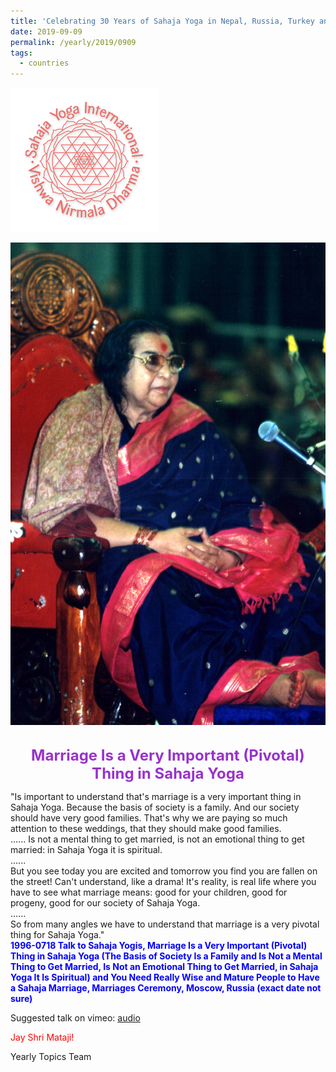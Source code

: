 ```yaml
---
title: 'Celebrating 30 Years of Sahaja Yoga in Nepal, Russia, Turkey and Ukraine, Post 17'
date: 2019-09-09
permalink: /yearly/2019/0909
tags:
  - countries
---
```


![PICTURE 9](/images/image9.png)

<div style="text-align: center"><img src="/images/image45.png" /></div>

<br>
<p style="color:DarkOrchid; text-align:center">
<font size="+2"><b>Marriage Is a Very Important (Pivotal) Thing in Sahaja Yoga</b><br></font>
</p>

<p>
"Is important to understand that's marriage is a very important thing in Sahaja Yoga. Because the basis of society is a family. And our society should have very good families. That's why we are paying so much attention to these weddings, that they should make good families.<br>
......
Is not a mental thing to get married, is not an emotional thing to get married: in Sahaja Yoga it is spiritual. <br>
......<br>
But you see today you are excited and tomorrow you find you are fallen on the street! Can't understand, like a drama! It's reality, is real life where you have to see what marriage means: good for your children, good for progeny, good for our society of Sahaja Yoga.<br>
......<br>
So from many angles we have to understand that marriage is a very pivotal thing for Sahaja Yoga."<br>
<font color="blue"><b>1996-0718 Talk to Sahaja Yogis, Marriage Is a Very Important (Pivotal) Thing in Sahaja Yoga (The Basis of Society Is a Family and Is Not a Mental Thing to Get Married, Is Not an Emotional Thing to Get Married, in Sahaja Yoga It Is Spiritual) and You Need Really Wise and Mature People to Have a Sahaja Marriage, Marriages Ceremony, Moscow, Russia (exact date not sure)</b></font><br>
</p>

Suggested talk on vimeo: <a href="https://soundcloud.com/nirmala-vidya-portal/marriage"> audio</a><br>

<p style="color:red;">Jay Shri Mataji!<br></p>

Yearly Topics Team